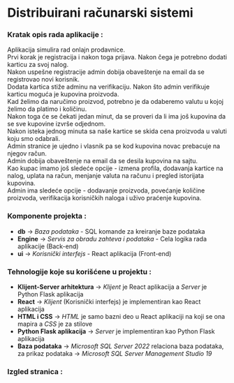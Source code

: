 # Distribuirani računarski sistemi

### **Kratak opis rada aplikacije :**
Aplikacija simulira rad onlajn prodavnice.<br>
Prvi korak je registracija i nakon toga prijava. Nakon čega je potrebno dodati karticu za svoj nalog.<br>
Nakon uspešne registracije admin dobija obaveštenje na email da se registrovao novi korisnik.<br>
Dodata kartica stiže adminu na verifikaciju. Nakon što admin verifikuje karticu moguća je kupovina proizvoda.<br>
Kad želimo da naručimo proizvod, potrebno je da odaberemo valutu u kojoj želimo da platimo i količinu.<br>
Nakon toga će se čekati jedan minut, da se proveri da li ima još kupovina da se sve kupovine izvrše odjednom.<br>
Nakon isteka jednog minuta sa naše kartice se skida cena proizvoda u valuti koju smo odabrali.<br>
Admin stranice je ujedno i vlasnik pa se kod kupovina novac prebacuje na njegov račun.<br>
Admin dobija obaveštenje na email da se desila kupovina na sajtu.<br>
Kao kupac imamo još sledeće opcije - izmena profila, dodavanja kartice na nalog, uplata na račun, menjanje valuta na računu i pregled istorijata kupovina.<br>
Admin ima sledeće opcije - dodavanje proizvoda, povećanje količine proizvoda, verifikacija korisničkih naloga i uživo praćenje kupovina.<br>

### **Komponente projekta :**
* **db** -> _Baza podataka_ - SQL komande za kreiranje baze podataka
* **Engine** -> _Servis za obradu zahteva i podataka_ - Cela logika rada aplikacije (Back-end)
* **ui** -> _Korisnički interfejs_ - React aplikacija (Front-end)

### **Tehnologije koje su korišćene u projektu :**
* **Klijent-Server arhitektura** -> _Klijent_ je React aplikacija a _Server_ je Python Flask aplikacija
* **React** -> _Klijent_ (Korisnički interfejs) je implementiran kao React aplikacija
* **HTML i CSS** -> _HTML_ je samo bazni deo u React aplikaciji na koji se ona mapira a _CSS_ je za stilove
* **Python Flask aplikacija** -> _Server_ je implementiran kao Python Flask aplikacija
* **Baza podataka** -> _Microsoft SQL Server 2022_ relaciona baza podataka, za prikaz podataka -> _Microsoft SQL Server Management Studio 19_

### **Izgled stranica :**
